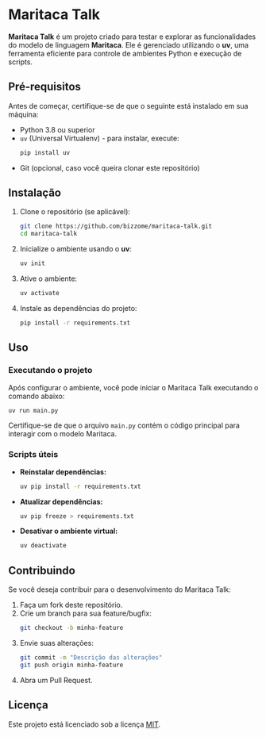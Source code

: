 # Maritaca Talk

**Maritaca Talk** é um projeto criado para testar e explorar as funcionalidades do modelo de linguagem **Maritaca**. Ele é gerenciado utilizando o **uv**, uma ferramenta eficiente para controle de ambientes Python e execução de scripts.

## Pré-requisitos

Antes de começar, certifique-se de que o seguinte está instalado em sua máquina:

- Python 3.8 ou superior
- `uv` (Universal Virtualenv) - para instalar, execute:
  ```bash
  pip install uv
  ```
- Git (opcional, caso você queira clonar este repositório)

## Instalação

1. Clone o repositório (se aplicável):
   ```bash
   git clone https://github.com/bizzome/maritaca-talk.git
   cd maritaca-talk
   ```

2. Inicialize o ambiente usando o **uv**:
   ```bash
   uv init
   ```

3. Ative o ambiente:
   ```bash
   uv activate
   ```

4. Instale as dependências do projeto:
   ```bash
   pip install -r requirements.txt
   ```

## Uso

### Executando o projeto

Após configurar o ambiente, você pode iniciar o Maritaca Talk executando o comando abaixo:

```bash
uv run main.py
```

Certifique-se de que o arquivo `main.py` contém o código principal para interagir com o modelo Maritaca.

### Scripts úteis

- **Reinstalar dependências:**
  ```bash
  uv pip install -r requirements.txt
  ```
- **Atualizar dependências:**
  ```bash
  uv pip freeze > requirements.txt
  ```
- **Desativar o ambiente virtual:**
  ```bash
  uv deactivate
  ```

## Contribuindo

Se você deseja contribuir para o desenvolvimento do Maritaca Talk:

1. Faça um fork deste repositório.
2. Crie um branch para sua feature/bugfix:
   ```bash
   git checkout -b minha-feature
   ```
3. Envie suas alterações:
   ```bash
   git commit -m "Descrição das alterações"
   git push origin minha-feature
   ```
4. Abra um Pull Request.

## Licença

Este projeto está licenciado sob a licença [MIT](LICENSE).

